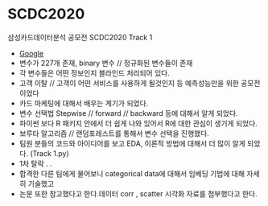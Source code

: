 # SCDC2020
삼성카드데이터분석 공모전 SCDC2020
Track 1
- [Google](https://github.com/mini-song/SCDC2020/SCDC+2020.pdf)
- 변수가 227개 존재, binary 변수 // 정규화된 변수들이 존재
- 각 변수들은 어떤 정보인지 블라인드 처리되어 있다.
- 고객 이탈 // 고객이 어떤 서비스를 사용하게 될것인지 등 예측성능만을 위한 공모전이었다
- 카드 마케팅에 대해서 배우는 계기가 되었다. 
- 변수 선택법 Stepwise // forward // backward 등에 대해서 알게 되었다.
- 파이썬 보다 R 패키지 안에서 더 쉽게 나와 있어서 R에 대한 관심이 생기게 되었다.
- 보루타 알고리즘 // 랜덤포레스트를 통해서 변수 선택을 진행했다. 
- 팀원 분들의 코드와 아이디어를 보고 EDA, 이론적 방법에 대해서 더 많이 알게 되었다. (Track 1.py)
- 1차 탈락 . . 
- 합격한 다른 팀에게 물어보니 categorical data에 대해서 임베딩 기법에 대해 자세히 기술했고
- 논문 또한 참고했다고 한다.데이터 corr , scatter 시각화 자료를 첨부했다고 한다.
